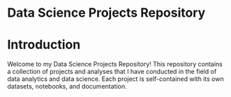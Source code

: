 # Data Science Projects Repository

# Introduction
Welcome to my Data Science Projects Repository! This repository contains a collection of projects and analyses that I have conducted in the field of data analytics and data science. Each project is self-contained with its own datasets, notebooks, and documentation. 
